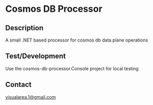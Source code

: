 # Cosmos DB Processor

## Description
A small .NET based processor for cosmos db data plane operations

## Test/Development
Use the cosmos-db-processor.Console project for local testing

## Contact
[visualarea.1@gmail.com](mailto:visualarea.1@gmail.com)